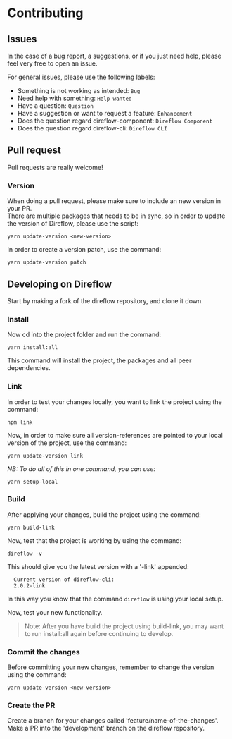 # Contributing

## Issues
In the case of a bug report, a suggestions, or if you just need help, please feel very free to open an issue.  
  
For general issues, please use the following labels:  
- Something is not working as intended: `Bug`
- Need help with something: `Help wanted`
- Have a question: `Question`
- Have a suggestion or want to request a feature: `Enhancement`
- Does the question regard direflow-component: `Direflow Component`
- Does the question regard direflow-cli: `Direflow CLI`

## Pull request
Pull requests are really welcome!  
  
### Version
When doing a pull request, please make sure to include an new version in your PR.  
There are multiple packages that needs to be in sync, so in order to update the version of Direflow, please use the script:
```console
yarn update-version <new-version>
```

In order to create a version patch, use the command:
```console
yarn update-version patch
```

## Developing on Direflow
Start by making a fork of the direflow repository, and clone it down.  
  
### Install
Now cd into the project folder and run the command:
```console
yarn install:all
```
This command will install the project, the packages and all peer dependencies.

### Link
In order to test your changes locally, you want to link the project using the command:
```console
npm link
```

Now, in order to make sure all version-references are pointed to your local version of the project, use the command:
```console
yarn update-version link
```

_NB: To do all of this in one command, you can use:_
```console
yarn setup-local
```

### Build
After applying your changes, build the project using the command:
```console
yarn build-link
```

Now, test that the project is working by using the command:
```console
direflow -v
```

This should give you the latest version with a '-link' appended:
```console
  Current version of direflow-cli:
  2.0.2-link
```
In this way you know that the command `direflow` is using your local setup.  
  
Now, test your new functionality.
> Note: After you have build the project using build-link, you may want to run install:all again before continuing to develop.

### Commit the changes
Before committing your new changes, remember to change the version using the command:
```console
yarn update-version <new-version>
```

### Create the PR
Create a branch for your changes called 'feature/name-of-the-changes'.  
Make a PR into the 'development' branch on the direflow repository.
